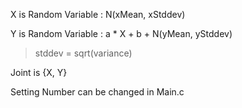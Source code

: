 X is Random Variable : N(xMean, xStddev)

Y is Random Variable : a * X + b + N(yMean, yStddev)

>stddev = sqrt(variance)

Joint is {X, Y}

Setting Number can be changed in Main.c
